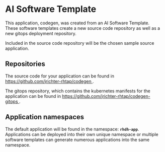 # AI Software Template

This application, codegen, was created from an AI Software Template. These software templates create a new source code repository as well as a new gitops deployment repository.

Included in the source code repository will be the chosen sample source application.

## Repositories

The source code for your application can be found in [https://github.com/jrichter-rhtap/codegen ](https://github.com/jrichter-rhtap/codegen ).
 
The gitops repository, which contains the kubernetes manifests for the application can be found in 
[https://github.com/jrichter-rhtap/codegen-gitops ](https://github.com/jrichter-rhtap/codegen-gitops ). 

## Application namespaces 

The default application will be found in the namespace: **`rhdh-app`**. Applications can be deployed into their own unique namespace or multiple software templates can generate numerous applications into the same namespace.
